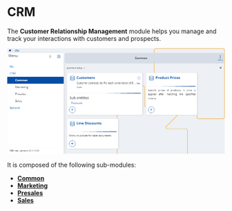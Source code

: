 # CRM

The **Customer Relationship Management** module helps you manage and track your interactions with customers and prospects.

![Express](pictures/CRM.png)

It is composed of the following sub-modules:

* **[Common](common.md)**
* **[Marketing](marketing.md)**
* **[Presales](presales.md)**
* **[Sales](sales.md)**
